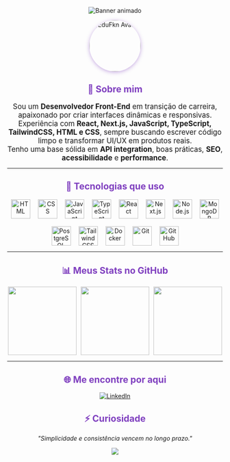 <!-- Banner roxo animado -->
<p align="center">
  <img src="https://capsule-render.vercel.app/api?type=waving&color=7F3FBF&height=200&section=header&text=Olá,%20eu%20sou%20o%20Edu%20&fontSize=35&fontColor=ffffff&fontAlignY=40" alt="Banner animado"/>
</p>

<div align="center">

<!-- Avatar animado -->
<img src="https://github.com/EduFkn.png" width="120" style="border-radius: 50%; box-shadow: 0 2px 10px #7F3FBF70;" alt="EduFkn Avatar" />

<!-- Animação Lottie roxa -->


</div>

<h2 align="center" style="color:#7F3FBF">
  👋 Sobre mim
</h2>

<p align="center" style="max-width: 700px; margin: auto; font-size: 1.05rem;">
  Sou um <b>Desenvolvedor Front-End</b> em transição de carreira, apaixonado por criar interfaces dinâmicas e responsivas.<br>
  Experiência com <b>React, Next.js, JavaScript, TypeScript, TailwindCSS, HTML e CSS</b>, sempre buscando escrever código limpo e transformar UI/UX em produtos reais.<br>
  Tenho uma base sólida em <b>API integration</b>, boas práticas, <b>SEO</b>, <b>acessibilidade</b> e <b>performance</b>.
</p>

---

<h2 align="center" style="color:#7F3FBF">🧰 Tecnologias que uso</h2>

<div align="center" style="display: flex; flex-wrap: wrap; gap: 18px; justify-content: center;">
  <img src="https://cdn.jsdelivr.net/gh/devicons/devicon/icons/html5/html5-original.svg" height="45" alt="HTML"/>
  <img src="https://cdn.jsdelivr.net/gh/devicons/devicon/icons/css3/css3-original.svg" height="45" alt="CSS"/>
  <img src="https://cdn.jsdelivr.net/gh/devicons/devicon/icons/javascript/javascript-original.svg" height="45" alt="JavaScript"/>
  <img src="https://cdn.jsdelivr.net/gh/devicons/devicon/icons/typescript/typescript-original.svg" height="45" alt="TypeScript"/>
  <img src="https://cdn.jsdelivr.net/gh/devicons/devicon/icons/react/react-original.svg" height="45" alt="React"/>
  <img src="https://cdn.jsdelivr.net/gh/devicons/devicon/icons/nextjs/nextjs-original.svg" height="45" alt="Next.js"/>
  <img src="https://cdn.jsdelivr.net/gh/devicons/devicon/icons/nodejs/nodejs-original.svg" height="45" alt="Node.js"/>
  <img src="https://cdn.jsdelivr.net/gh/devicons/devicon/icons/mongodb/mongodb-original.svg" height="45" alt="MongoDB"/>
  <img src="https://cdn.jsdelivr.net/gh/devicons/devicon/icons/postgresql/postgresql-original.svg" height="45" alt="PostgreSQL"/>
  <img src="https://imgs.search.brave.com/VXppz4fZeZ14qHLF3d-Jv2hIoqW5sAxSpjrA_A6EN3Q/rs:fit:860:0:0:0/g:ce/aHR0cHM6Ly91eHdp/bmcuY29tL3dwLWNv/bnRlbnQvdGhlbWVz/L3V4d2luZy9kb3du/bG9hZC9icmFuZHMt/YW5kLXNvY2lhbC1t/ZWRpYS90YWlsd2lu/ZC1jc3MtaWNvbi5w/bmc" height="45" alt="TailwindCSS"/>
  <img src="https://cdn.jsdelivr.net/gh/devicons/devicon/icons/docker/docker-original.svg" height="45" alt="Docker"/>
  <img src="https://cdn.jsdelivr.net/gh/devicons/devicon/icons/git/git-original.svg" height="45" alt="Git"/>
  <img src="https://cdn.jsdelivr.net/gh/devicons/devicon/icons/github/github-original.svg" height="45" alt="GitHub"/>
</div>

---

<h2 align="center" style="color:#7F3FBF">📊 Meus Stats no GitHub</h2>
<div align="center" style="display: flex; flex-wrap: wrap; gap: 10px; justify-content: center;">
  <img src="https://github-readme-stats.vercel.app/api?username=EduFkn&show_icons=true&theme=tokyonight&count_private=true&hide_border=true" height="160"/>
  <img src="https://github-readme-streak-stats.herokuapp.com?user=EduFkn&theme=tokyonight&hide_border=true" height="160"/>
  <img src="https://github-readme-stats.vercel.app/api/top-langs/?username=EduFkn&layout=compact&theme=tokyonight&hide_border=true" height="160"/>
</div>

---

<h2 align="center" style="color:#7F3FBF">🌐 Me encontre por aqui</h2>
<p align="center">
  <a href="https://www.linkedin.com/in/eduardo-fkn/" target="_blank">
    <img src="https://img.shields.io/badge/LinkedIn-%237F3FBF?style=for-the-badge&logo=linkedin&logoColor=white" alt="LinkedIn"/>
  </a>
  <!-- Adicione outros links se desejar -->
</p>


<h2 align="center" style="color:#7F3FBF">⚡ Curiosidade</h2>
<p align="center"><i>"Simplicidade e consistência vencem no longo prazo."</i></p>

<!-- Linha animada (infinite linear animation) -->


<!-- Rodapé animado -->
<p align="center">
  <img src="https://capsule-render.vercel.app/api?type=waving&color=7F3FBF&height=100&section=footer"/>
</p>

<!-- Responsividade e animação extra (CSS) -->
